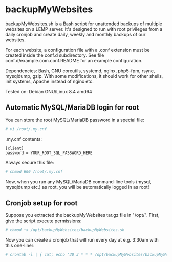 # backupMyWebsites
backupMyWebsites.sh is a Bash script for unattended backups of multiple websites on a LEMP server. It's designed to run with root privileges from a daily cronjob and create daily, weekly and monthly backups of our websites.

For each website, a configuration file with a .conf extension must be created inside the conf.d subdirectory. See file conf.d/example.com.conf.README for an example configuration.

Dependencies: Bash, GNU coreutils, systemd, nginx, php5-fpm, rsync, mysqldump, gzip. With some modifications, it should work for other shells, init systems, Apache instead of nginx etc.

Tested on: Debian GNU/Linux 8.4 amd64

## Automatic MySQL/MariaDB login for root
You can store the root MySQL/MariaDB password in a special file:
```bash
# vi /root/.my.cnf
```

.my.cnf contents:
```
[client]
password = YOUR_ROOT_SQL_PASSWORD_HERE
```

Always secure this file:
```bash
# chmod 600 /root/.my.cnf
```

Now, when you run any MySQL/MariaDB command-line tools (mysql, mysqldump etc.) as root, you will be automatically logged in as root!

## Cronjob setup for root
Suppose you extracted the backupMyWebsites tar.gz file in "/opt/". First, give the script execute permissions:
```bash
# chmod +x /opt/backupMyWebsites/backupMyWebsites.sh
```

Now you can create a cronjob that will run every day at e.g. 3:30am with this one-liner:
```bash
# crontab -l | { cat; echo '30 3 * * * /opt/backupMyWebsites/backupMyWebsites.sh'; } | crontab -
```
